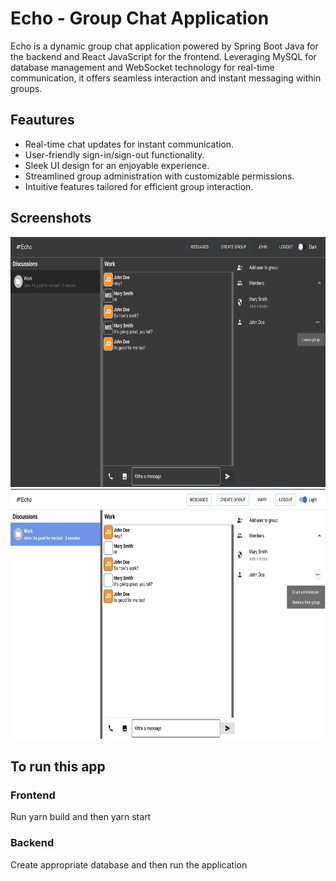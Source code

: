 # Echo - Group Chat Application

Echo is a dynamic group chat application powered by Spring Boot Java for the backend and React JavaScript for the frontend. Leveraging MySQL for database management and WebSocket technology for real-time communication, it offers seamless interaction and instant messaging within groups.

## Feautures

* Real-time chat updates for instant communication.
* User-friendly sign-in/sign-out functionality.
* Sleek UI design for an enjoyable experience.
* Streamlined group administration with customizable permissions.
* Intuitive features tailored for efficient group interaction.

## Screenshots
<img src="assets/screenshots/s1.png" height=400em>
<img src="assets/screenshots/s2.png" height=400em>

## To run this app

### Frontend
Run yarn build and then yarn start

### Backend
Create appropriate database and then run the application
